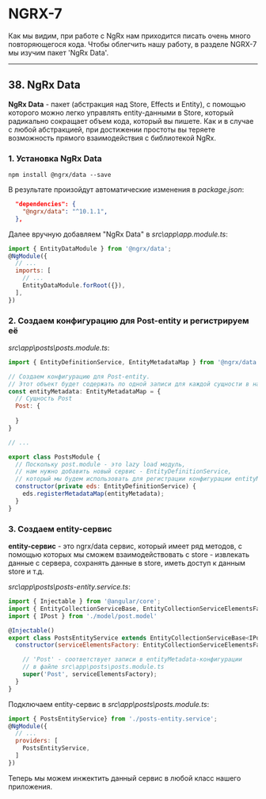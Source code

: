 # NGRX-7

Как мы видим, при работе с NgRx нам приходится писать очень много повторяющегося кода. Чтобы облегчить нашу работу, в разделе NGRX-7 мы изучим пакет 'NgRx Data'.

---

## 38. NgRx Data

**NgRx Data** - пакет (абстракция над Store, Effects и Entity), с помощью которого можно легко управлять entity-данными в Store, который радикально сокращает объем кода, который вы пишете. Как и в случае с любой абстракцией, при достижении простоты вы теряете возможность прямого взаимодействия с библиотекой NgRx.

### 1. Установка NgRx Data

`npm install @ngrx/data --save`   
 
В результате произойдут автоматические изменения в *package.json*:
```json
  "dependencies": {
    "@ngrx/data": "^10.1.1",
  },
```

Далее вручную добавляем "NgRx Data" в *src\app\app.module.ts*:
```js
import { EntityDataModule } from '@ngrx/data';
@NgModule({
  // ...
  imports: [
    // ...
    EntityDataModule.forRoot({}),
  ],
})
```

### 2. Создаем конфигурацию для Post-entity и регистрируем её

*src\app\posts\posts.module.ts*:
```js
import { EntityDefinitionService, EntityMetadataMap } from '@ngrx/data';

// Создаем конфигурацию для Post-entity.
// Этот объект будет содержать по одной записи для каждой сущности в нашем приложении
const entityMetadata: EntityMetadataMap = {
  // Сущность Post
  Post: {
    
  }
}

// ...

export class PostsModule {
  // Поскольку post.module - это lazy load модуль, 
  // нам нужно добавить новый сервис - EntityDefinitionService, 
  // который мы будем использовать для регистрации конфигурации entityMetadata 
  constructor(private eds: EntityDefinitionService) {
    eds.registerMetadataMap(entityMetadata);
  }
}
```

### 3. Создаем entity-сервис

**entity-сервис** - это ngrx/data сервис, который имеет ряд методов, с помощью которых мы сможем взаимодействовать с store - извлекать данные с сервера, сохранять данные в store, иметь доступ к данным store и т.д.

*src\app\posts\posts-entity.service.ts*:
```js
import { Injectable } from '@angular/core';
import { EntityCollectionServiceBase, EntityCollectionServiceElementsFactory } from '@ngrx/data';
import { IPost } from './model/post.model'

@Injectable()
export class PostsEntityService extends EntityCollectionServiceBase<IPost> {
  constructor(serviceElementsFactory: EntityCollectionServiceElementsFactory) {

    // 'Post' - соответствует записи в entityMetadata-конфигурации
    // в файле src\app\posts\posts.module.ts
    super('Post', serviceElementsFactory);
  }
}
```

Подключаем entity-сервис в *src\app\posts\posts.module.ts*:
```js
import { PostsEntityService} from './posts-entity.service';
@NgModule({
  // ...
  providers: [
    PostsEntityService,
  ]
})
```

Теперь мы можем инжектить данный сервис в любой класс нашего приложения.